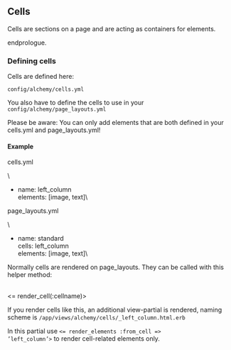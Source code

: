Cells
-----

Cells are sections on a page and are acting as containers for elements.

endprologue.

### Defining cells

Cells are defined here:

<code>config/alchemy/cells.yml</code>

You also have to define the cells to use in your
<code>config/alchemy/page\_layouts.yml</code>

Please be aware: You can only add elements that are both defined in your
cells.yml and page\_layouts.yml!

#### Example

cells.yml

<yaml>\
- name: left\_column\
 elements: [image, text]\
</yaml>

page\_layouts.yml

<yaml>\
- name: standard\
 cells: left\_column\
 elements: [image, text]\
</yaml>

Normally cells are rendered on page\_layouts. They can be called with
this helper method:

<erb>\
\<= render\_cell(:cellname)\>\
</erb>

If you render cells like this, an additional view-partial is rendered,
naming scheme is
<code>/app/views/alchemy/cells/\_left\_column.html.erb</code>

In this partial use <code>\<= render\_elements :from\_cell =\>
’left\_column’\></code> to render cell-related elements only.
